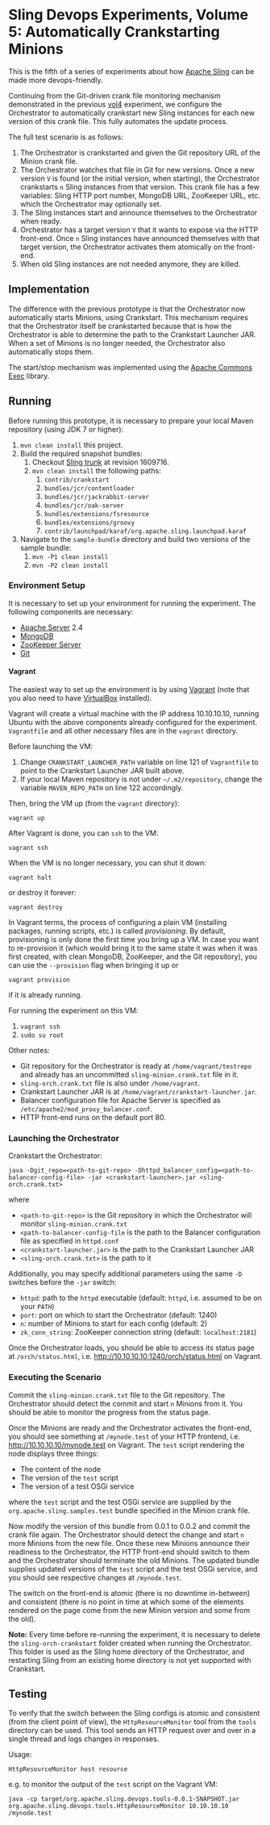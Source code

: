 Sling Devops Experiments, Volume 5: Automatically Crankstarting Minions
=======================================================================

This is the fifth of a series of experiments about how [Apache Sling](http://sling.apache.org) can be made more devops-friendly.
 
Continuing from the Git-driven crank file monitoring mechanism demonstrated in the previous [vol4](../../tree/vol4) experiment, we configure the Orchestrator to automatically crankstart new Sling instances for each new version of this crank file. This fully automates the update process.

The full test scenario is as follows:

1. The Orchestrator is crankstarted and given the Git repository URL of the Minion crank file.
1. The Orchestrator watches that file in Git for new versions. Once a new version `V` is found (or the initial version, when starting), the Orchestrator crankstarts `n` Sling instances from that version. This crank file has a few variables: Sling HTTP port number, MongoDB URL, ZooKeeper URL, etc. which the Orchestrator may optionally set.
1. The Sling instances start and announce themselves to the Orchestrator when ready.
1. Orchestrator has a target version `V` that it wants to expose via the HTTP front-end. Once `n` Sling instances have announced themselves with that target version, the Orchestrator activates them atomically on the front-end.
1. When old Sling instances are not needed anymore, they are killed.

Implementation
--------------

The difference with the previous prototype is that the Orchestrator now automatically starts Minions, using Crankstart. This mechanism requires that the Orchestrator itself  be crankstarted because that is how the Orchestrator is able to determine the path to the Crankstart Launcher JAR. When a set of Minions is no longer needed, the Orchestrator also automatically stops them.

The start/stop mechanism was implemented using the [Apache Commons Exec](http://commons.apache.org/exec) library.

Running
-------

Before running this prototype, it is necessary to prepare your local Maven repository (using JDK 7 or higher):

1. `mvn clean install` this project.
1. Build the required snapshot bundles:
	1. Checkout [Sling trunk](http://svn.apache.org/repos/asf/sling/trunk/) at revision 1609716.
	1. `mvn clean install` the following paths:
		1. `contrib/crankstart`
		1. `bundles/jcr/contentloader`
		1. `bundles/jcr/jackrabbit-server`
		1. `bundles/jcr/oak-server`
		1. `bundles/extensions/fsresource`
		1. `bundles/extensions/groovy`
		1. `contrib/launchpad/karaf/org.apache.sling.launchpad.karaf`
1. Navigate to the `sample-bundle` directory and build two versions of the sample bundle:
	1. `mvn -P1 clean install`
	1. `mvn -P2 clean install`

### Environment Setup

It is necessary to set up your environment for running the experiment. The following components are necessary:

* [Apache Server](http://httpd.apache.org/) 2.4
* [MongoDB](https://www.mongodb.org/)
* [ZooKeeper Server](http://zookeeper.apache.org/)
* [Git](http://git-scm.com/)

#### Vagrant

The easiest way to set up the environment is by using [Vagrant](http://www.vagrantup.com/) (note that you also need to have [VirtualBox](https://www.virtualbox.org/) installed).

Vagrant will create a virtual machine with the IP address 10.10.10.10, running Ubuntu with the above components already configured for the experiment. `Vagrantfile` and all other necessary files are in the `vagrant` directory.

Before launching the VM:

1. Change `CRANKSTART_LAUNCHER_PATH` variable on line 121 of `Vagrantfile` to point to the Crankstart Launcher JAR built above.
1. If your local Maven repository is not under `~/.m2/repository`, change the variable `MAVEN_REPO_PATH` on line 122 accordingly.

Then, bring the VM up (from the `vagrant` directory):

```
vagrant up
```

After Vagrant is done, you can `ssh` to the VM:

```
vagrant ssh
```

When the VM is no longer necessary, you can shut it down:

```
vagrant halt
```

or destroy it forever:

```
vagrant destroy
```

In Vagrant terms, the process of configuring a plain VM (installing packages, running scripts, etc.) is called *provisioning*. By default, provisioning is only done the first time you bring up a VM. In case you want to re-provision it (which would bring it to the same state it was when it was first created, with clean MongoDB, ZooKeeper, and the Git repository), you can use the `--provision` flag when bringing it up or

```
vagrant provision
```

if it is already running.

For running the experiment on this VM:

1. `vagrant ssh`
1. `sudo su root`

Other notes:

* Git repository for the Orchestrator is ready at `/home/vagrant/testrepo` and already has an uncommitted `sling-minion.crank.txt` file in it.
* `sling-orch.crank.txt` file is also under `/home/vagrant`.
* Crankstart Launcher JAR is at `/home/vagrant/crankstart-launcher.jar`.
* Balancer configuration file for Apache Server is specified as `/etc/apache2/mod_proxy_balancer.conf`.
* HTTP front-end runs on the default port 80.

### Launching the Orchestrator

Crankstart the Orchestrator:

```
java -Dgit_repo=<path-to-git-repo> -Dhttpd_balancer_config=<path-to-balancer-config-file> -jar <crankstart-launcher>.jar <sling-orch.crank.txt>
```

where

* `<path-to-git-repo>` is the Git repository in which the Orchestrator will monitor `sling-minion.crank.txt`
* `<path-to-balancer-config-file` is the path to the Balancer configuration file as specified in `httpd.conf`
* `<crankstart-launcher.jar>` is the path to the Crankstart Launcher JAR
* `<sling-orch.crank.txt>` is the path to it

Additionally, you may specify additional parameters using the same `-D` switches before the `-jar` switch:

* `httpd`: path to the `httpd` executable (default: `httpd`, i.e. assumed to be on your `PATH`)
* `port`: port on which to start the Orchestrator (default: 1240)
* `n`: number of Minions to start for each config (default: 2)
* `zk_conn_string`: ZooKeeper connection string (default: `localhost:2181`)

Once the Orchestrator loads, you should be able to access its status page at `/orch/status.html`, i.e. <http://10.10.10.10:1240/orch/status.html> on Vagrant.

### Executing the Scenario

Commit the `sling-minion.crank.txt` file to the Git repository. The Orchestrator should detect the commit and start `n` Minions from it. You should be able to monitor the progress from the status page.

Once the Minions are ready and the Orchestrator activates the front-end, you should see something at `/mynode.test` of your HTTP frontend, i.e. <http://10.10.10.10/mynode.test> on Vagrant. The `test` script rendering the node displays three things:

* The content of the node
* The version of the `test` script
* The version of a test OSGi service

where the `test` script and the test OSGi service are supplied by the `org.apache.sling.samples.test` bundle specified in the Minion crank file.

Now modify the version of this bundle from 0.0.1 to 0.0.2 and commit the crank file again. The Orchestrator should detect the change and start `n` more Minions from the new file. Once these new Minions announce their readiness to the Orchestrator, the HTTP front-end should switch to them and the Orchestrator should terminate the old Minions. The updated bundle supplies updated versions of the `test` script and the test OSGi service, and you should see respective changes at `/mynode.test`.

The switch on the front-end is atomic (there is no downtime in-between) and consistent (there is no point in time at which some of the elements rendered on the page come from the new Minion version and some from the old).

**Note:** Every time before re-running the experiment, it is necessary to delete the `sling-orch-crankstart` folder created when running the Orchestrator. This folder is used as the Sling home directory of the Orchestrator, and restarting Sling from an existing home directory is not yet supported with Crankstart.

Testing
-------

To verify that the switch between the Sling configs is atomic and consistent (from the client point of view), the `HttpResourceMonitor` tool from the `tools` directory can be used. This tool sends an HTTP request over and over in a single thread and logs changes in responses.

Usage:

```
HttpResourceMonitor host resource
```

e.g. to monitor the output of the `test` script on the Vagrant VM:

```
java -cp target/org.apache.sling.devops.tools-0.0.1-SNAPSHOT.jar org.apache.sling.devops.tools.HttpResourceMonitor 10.10.10.10 /mynode.test
```

